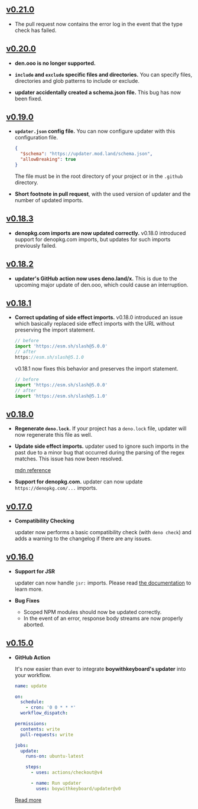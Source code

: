 ## [v0.21.0](https://github.com/boywithkeyboard/updater/releases/tag/v0.21.0)

- The pull request now contains the error log in the event that the type check has failed.

## [v0.20.0](https://github.com/boywithkeyboard/updater/releases/tag/v0.20.0)

- **den.ooo is no longer supported.**

- **`include` and `exclude` specific files and directories.** You can specify files, directories and glob patterns to include or exclude.

- **updater accidentally created a schema.json file.** This bug has now been fixed.

## [v0.19.0](https://github.com/boywithkeyboard/updater/releases/tag/v0.19.0)

- **`updater.json` config file.** You can now configure updater with this configuration file.

  ```json
  {
    "$schema": "https://updater.mod.land/schema.json",
    "allowBreaking": true
  }
  ```

  The file must be in the root directory of your project or in the `.github` directory.

- **Short footnote in pull request**, with the used version of updater and the number of updated imports.

## [v0.18.3](https://github.com/boywithkeyboard/updater/releases/tag/v0.18.3)

- **denopkg.com imports are now updated correctly.** v0.18.0 introduced support for denopkg.com imports, but updates for such imports previously failed.

## [v0.18.2](https://github.com/boywithkeyboard/updater/releases/tag/v0.18.2)

- **updater's GitHub action now uses deno.land/x.** This is due to the upcoming major update of den.ooo, which could cause an interruption.

## [v0.18.1](https://github.com/boywithkeyboard/updater/releases/tag/v0.18.1)

- **Correct updating of side effect imports.** v0.18.0 introduced an issue which basically replaced side effect imports with the URL without preserving the import statement.

  ```ts
  // before
  import 'https://esm.sh/slash@5.0.0'
  // after
  https://esm.sh/slash@5.1.0
  ```

  v0.18.1 now fixes this behavior and preserves the import statement.

  ```ts
  // before
  import 'https://esm.sh/slash@5.0.0'
  // after
  import 'https://esm.sh/slash@5.1.0'
  ```

## [v0.18.0](https://github.com/boywithkeyboard/updater/releases/tag/v0.18.0)

- **Regenerate `deno.lock`.** If your project has a `deno.lock` file, updater will now regenerate this file as well.

- **Update side effect imports.** updater used to ignore such imports in the past due to a minor bug that occurred during the parsing of the regex matches. This issue has now been resolved.
  
  [mdn reference](https://developer.mozilla.org/en-US/docs/Web/JavaScript/Reference/Statements/import#import_a_module_for_its_side_effects_only)

- **Support for denopkg.com.** updater can now update `https://denopkg.com/...` imports.

## [v0.17.0](https://github.com/boywithkeyboard/updater/releases/tag/v0.17.0)

- **Compatibility Checking**

  updater now performs a basic compatibility check (with `deno check`) and adds a warning to the changelog if there are any issues.

## [v0.16.0](https://github.com/boywithkeyboard/updater/releases/tag/v0.16.0)

- **Support for JSR**

  updater can now handle `jsr:` imports. Please read [the documentation](https://github.com/boywithkeyboard/updater#supported-registries) to learn more.

- **Bug Fixes**

  - Scoped NPM modules should now be updated correctly.
  - In the event of an error, response body streams are now properly aborted.

## [v0.15.0](https://github.com/boywithkeyboard/updater/releases/tag/v0.15.0)

- **GitHub Action**

  It's now easier than ever to integrate **boywithkeyboard's updater** into your workflow.

  ```yml
  name: update

  on:
    schedule:
      - cron: '0 0 * * *'
    workflow_dispatch:

  permissions:
    contents: write
    pull-requests: write

  jobs:
    update:
      runs-on: ubuntu-latest

      steps:
        - uses: actions/checkout@v4

        - name: Run updater
          uses: boywithkeyboard/updater@v0
  ```

  [Read more](https://github.com/boywithkeyboard/updater?tab=readme-ov-file#boywithkeyboards-updater)

